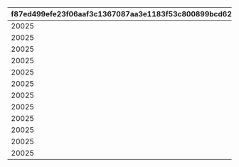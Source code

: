|f87ed499efe23f06aaf3c1367087aa3e1183f53c800899bcd62484a033a5e84b|f480054423c62e8faf88297e0578ae39013f37db6ad96411701e20f1d3579dfb|881db3220faf378ed79f6c1cc72af32ba732258e8f1e0d02b5a58afaddb41250|36df54045870b632fa0ab95a4c1c1da57d1ff02a960ae30873d8d9f54289a6d3|6750d188e666765be14a39f1c47c3e08daa7f855e362c2c8bf0ebe0b81ea0216|9a17b15e14417b872365c3a597611f3aeceb8f658261d7a6e2cbe74f990ed11d|
| --- | --- | --- | --- | --- | --- |
|20025|1101|0|1|0|1|
|20025|1102|0|1|0|1|
|20025|1103|1|1|5042002|0|
|20025|1104|0|1|0|1|
|20025|1105|1|1|5042003|0|
|20025|1106|0|1|0|1|
|20025|1107|2|1|5042005|0|
|20025|1201|1|2|5042007|0|
|20025|1202|2|2|5042007|0|
|20025|1203|0|2|0|1|
|20025|1204|0|2|0|1|
|20025|1301|0|1|0|0|
